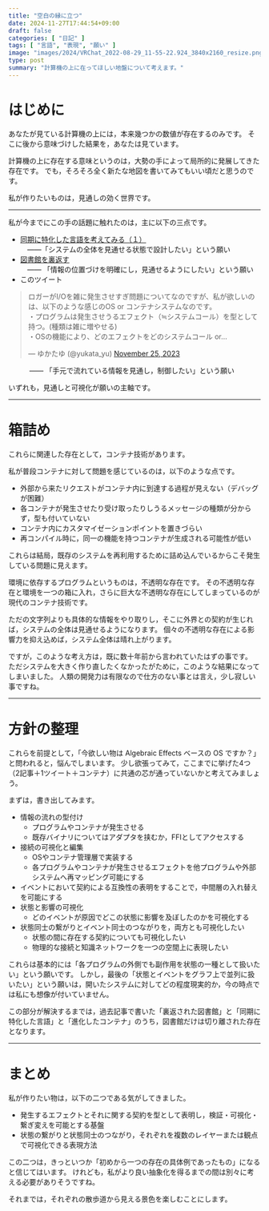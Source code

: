 ```yaml
---
title: "空白の縁に立つ"
date: 2024-11-27T17:44:54+09:00
draft: false
categories: [ "日記" ]
tags: [ "言語", "表現", "願い" ]
image: "images/2024/VRChat_2022-08-29_11-55-22.924_3840x2160_resize.png"
type: post
summary: "計算機の上に在ってほしい地盤について考えます。"
---
```


# はじめに
あなたが見ている計算機の上には，本来幾つかの数値が存在するのみです。
そこに後から意味づけした結果を，あなたは見ています。

計算機の上に存在する意味というのは，大勢の手によって局所的に発展してきた存在です。
でも，そろそろ全く新たな地図を書いてみてもいい頃だと思うのです。

私が作りたいものは，見通しの効く世界です。

---

私が今までにこの手の話題に触れたのは，主に以下の三点です。

-  [同期に特化した言語を考えてみる（１）](/blog/sync_language_01)  
　——「システムの全体を見通せる状態で設計したい」という願い
-  [図書館を裏返す](/blog/vr_library_01)  
　—— 「情報の位置づけを明確にし，見通せるようにしたい」という願い
- このツイート  
<blockquote class="twitter-tweet"><p lang="ja" dir="ltr">ロガーがI/Oを雑に発生させすぎ問題についてなのですが、私が欲しいのは、以下のような感じのOS or コンテナシステムなのです。<br>・プログラムは発生させうるエフェクト（≒システムコール）を型として持つ。(種類は雑に増やせる)<br>・OSの機能により、どのエフェクトをどのシステムコール or…</p>&mdash; ゆかたゆ (@yukata_yu) <a href="https://twitter.com/yukata_yu/status/1728419453183066183?ref_src=twsrc%5Etfw">November 25, 2023</a></blockquote> <script async src="https://platform.twitter.com/widgets.js" charset="utf-8"></script>  
　　　—— 「手元で流れている情報を見通し，制御したい」という願い

いずれも，見通しと可視化が願いの主軸です。

---

# 箱詰め

これらに関連した存在として，コンテナ技術があります。

私が普段コンテナに対して問題を感じているのは，以下のような点です。
- 外部から来たリクエストがコンテナ内に到達する過程が見えない（デバッグが困難）
- 各コンテナが発生させたり受け取ったりしうるメッセージの種類が分からず，型も付いていない
- コンテナ内にカスタマイゼーションポイントを置きづらい
- 再コンパイル時に，同一の機能を持つコンテナが生成される可能性が低い

これらは結局，既存のシステムを再利用するために詰め込んでいるからこそ発生している問題に見えます。

環境に依存するプログラムというものは，不透明な存在です。
その不透明な存在と環境を一つの箱に入れ，さらに巨大な不透明な存在にしてしまっているのが現代のコンテナ技術です。

ただの文字列よりも具体的な情報をやり取りし，そこに外界との契約が生じれば，システムの全体は見通せるようになります。
個々の不透明な存在による影響力を抑え込めば，システム全体は晴れ上がります。

ですが，このような考え方は，既に数十年前から言われていたはずの事です。
ただシステムを大きく作り直したくなかったがために，このような結果になってしまいました。
人類の開発力は有限なので仕方のない事とは言え，少し寂しい事ですね。

---

# 方針の整理

これらを前提として，「今欲しい物は Algebraic Effects ベースの OS ですか？」と問われると，悩んでしまいます。
少し欲張ってみて，ここまでに挙げた4つ（2記事＋1ツイート＋コンテナ）に共通の芯が通っていないかと考えてみましょう。

まずは，書き出してみます。

- 情報の流れの型付け
  - プログラムやコンテナが発生させる
  - 既存バイナリについてはアダプタを挟むか，FFIとしてアクセスする
- 接続の可視化と編集
  - OSやコンテナ管理層で実装する
  - 各プログラムやコンテナが発生させるエフェクトを他プログラムや外部システムへ再マッピング可能にする
- イベントにおいて契約による互換性の表明をすることで，中間層の入れ替えを可能にする
- 状態と影響の可視化
  - どのイベントが原因でどこの状態に影響を及ぼしたのかを可視化する
- 状態同士の繋がりとイベント同士のつながりを，両方とも可視化したい
  - 状態の間に存在する契約についても可視化したい
  - 物理的な接続と知識ネットワークを一つの空間上に表現したい

これらは基本的には「各プログラムの外側でも副作用を状態の一種として扱いたい」という願いです。
しかし，最後の「状態とイベントをグラフ上で並列に扱いたい」という願いは，開いたシステムに対してどの程度現実的か，今の時点では私にも想像が付いていません。

この部分が解決するまでは，過去記事で書いた「裏返された図書館」と「同期に特化した言語」と「進化したコンテナ」のうち，図書館だけは切り離された存在となります。

---

# まとめ

私が作りたい物は，以下の二つである気がしてきました。
- 発生するエフェクトとそれに関する契約を型として表明し，検証・可視化・繋ぎ変えを可能とする基盤
- 状態の繋がりと状態同士のつながり，それぞれを複数のレイヤーまたは観点で可視化できる表現方法

この二つは，きっといつか「初めから一つの存在の具体例であったもの」になると信じてはいます。
けれども，私がより良い抽象化を得るまでの間は別々に考える必要がありそうですね。

それまでは，それぞれの散歩道から見える景色を楽しむことにします。
